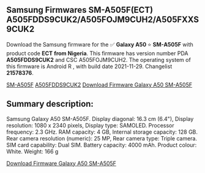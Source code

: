 <h2>Samsung Firmwares SM-A505F(ECT) A505FDDS9CUK2/A505FOJM9CUH2/A505FXXS9CUK2</h2>
Download the Samsung firmware for the ✅ <strong>Galaxy A50 </strong> ⭐ <strong>SM-A505F</strong> with product code <strong>ECT</strong> <strong> from Nigeria</strong>. This firmware has version number PDA <strong>A505FDDS9CUK2</strong> and CSC A505FOJM9CUH2. The operating system of this firmware is Android R , with build date 2021-11-29. Changelist <strong>21578376</strong>.


[SM-A505F](https://samfirm.shop/samsung/model/SM-A505F)
[A505FDDS9CUK2](https://samfirm.shop/samsung/pda/A505FDDS9CUK2)
[Download Firmware Galaxy A50 SM-A505F](https://samfirm.shop/samsung/firmware/478311)
<h2>Summary description:</h2>
<p>Samsung Galaxy A50 SM-A505F. Display diagonal: 16.3 cm (6.4"), Display resolution: 1080 x 2340 pixels, Display type: SAMOLED. Processor frequency: 2.3 GHz. RAM capacity: 4 GB, Internal storage capacity: 128 GB. Rear camera resolution (numeric): 25 MP, Rear camera type: Triple camera. SIM card capability: Dual SIM. Battery capacity: 4000 mAh. Product colour: White. Weight: 166 g</p>


[Download Firmware Galaxy A50 SM-A505F](https://samfirm.shop/samsung/firmware/478311)
